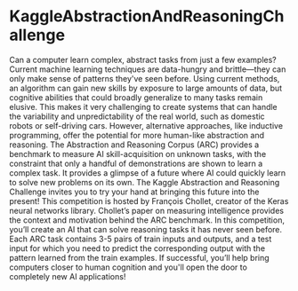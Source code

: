 # KaggleAbstractionAndReasoningChallenge
Can a computer learn complex, abstract tasks from just a few examples?  Current machine learning techniques are data-hungry and brittle—they can only make sense of patterns they've seen before. Using current methods, an algorithm can gain new skills by exposure to large amounts of data, but cognitive abilities that could broadly generalize to many tasks remain elusive. This makes it very challenging to create systems that can handle the variability and unpredictability of the real world, such as domestic robots or self-driving cars.  However, alternative approaches, like inductive programming, offer the potential for more human-like abstraction and reasoning. The Abstraction and Reasoning Corpus (ARC) provides a benchmark to measure AI skill-acquisition on unknown tasks, with the constraint that only a handful of demonstrations are shown to learn a complex task. It provides a glimpse of a future where AI could quickly learn to solve new problems on its own. The Kaggle Abstraction and Reasoning Challenge invites you to try your hand at bringing this future into the present!  This competition is hosted by François Chollet, creator of the Keras neural networks library. Chollet’s paper on measuring intelligence provides the context and motivation behind the ARC benchmark.  In this competition, you’ll create an AI that can solve reasoning tasks it has never seen before. Each ARC task contains 3-5 pairs of train inputs and outputs, and a test input for which you need to predict the corresponding output with the pattern learned from the train examples.  If successful, you’ll help bring computers closer to human cognition and you'll open the door to completely new AI applications!
